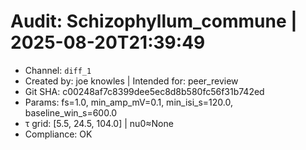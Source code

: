 # Audit: Schizophyllum_commune | 2025-08-20T21:39:49
- Channel: `diff_1`
- Created by: joe knowles | Intended for: peer_review
- Git SHA: c00248af7c8399dee5ec8d8b580fc56f31b742ed
- Params: fs=1.0, min_amp_mV=0.1, min_isi_s=120.0, baseline_win_s=600.0
- τ grid: [5.5, 24.5, 104.0] | nu0≈None
- Compliance: OK